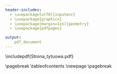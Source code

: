 ```yaml
---
header-includes:
  - \usepackage[utf8]{inputenc}
  - \usepackage{graphicx}
  - \usepackage[margin=1in]{geometry}
  - \usepackage{pdfpages}

output:
    pdf_document
---
```



\includepdf{Strona_tytuowa.pdf}

\pagebreak
\tableofcontents
\newpage
\pagebreak


